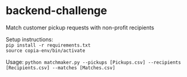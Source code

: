 # backend-challenge
Match customer pickup requests with non-profit recipients

Setup instructions:
<br />`pip install -r requirements.txt`
<br />`source copia-env/bin/activate`

Usage:
`python matchmaker.py --pickups [Pickups.csv] --recipients [Recipients.csv] --matches [Matches.csv]`
